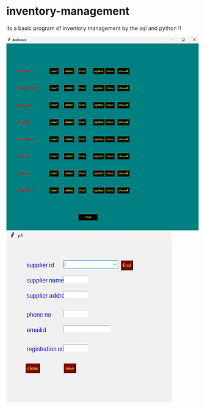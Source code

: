 # inventory-management
its a basic program of inventory management by the sql and python !!



![image alt](https://github.com/Saksham-Singh-307/inventory-management/blob/main/Screenshot%202025-04-01%20175102.png?raw=true)
![image alt](https://github.com/Saksham-Singh-307/inventory-management/blob/main/Screenshot%202025-04-01%20175847.png?raw=true)

